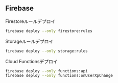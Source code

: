 ## Firebase

Firestoreルールデプロイ
```bash
firebase deploy --only firestore:rules
```

Storageルールデプロイ
```bash
firebase deploy --only storage:rules
```

Cloud Functionsデプロイ
```bash
firebase deploy --only functions:api
firebase deploy --only functions:onUserXpChange
```
